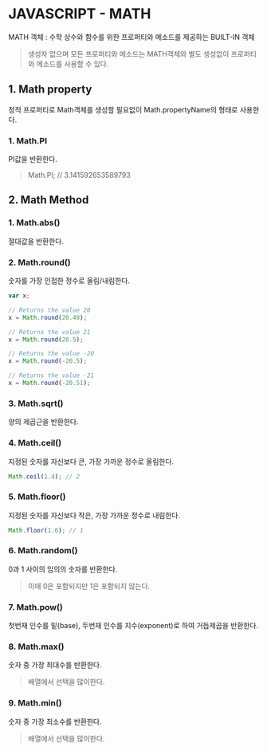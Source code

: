# JAVASCRIPT - MATH
MATH 객체 : 수학 상수와 함수를 위한 프로퍼티와 메소드를 제공하는 BUILT-IN 객체

> 생성자 없으며 모든 프로퍼티와 메소드는 MATH객체와 별도 생성없이 프로퍼티와 메소드를 사용할 수 있다.

## 1. Math property
정적 프로퍼티로 Math객체를 생성할 필요없이 Math.propertyName의 형태로 사용한다.

### 1. Math.PI
PI값을 반환한다.

>Math.PI; // 3.141592653589793

## 2. Math Method

### 1. Math.abs()
절대값을 반환한다.

### 2. Math.round()
숫자를 가장 인접한 정수로 올림/내림한다.
```javascript
var x;

// Returns the value 20
x = Math.round(20.49);

// Returns the value 21
x = Math.round(20.5);

// Returns the value -20
x = Math.round(-20.5);

// Returns the value -21
x = Math.round(-20.51);
```
### 3. Math.sqrt()
양의 제곱근을 반환한다.

### 4. Math.ceil()
지정된 숫자를 자신보다 큰, 가장 가까운 정수로 올림한다.
```javascript
Math.ceil(1.4); // 2
```

### 5. Math.floor()
지정된 숫자를 자신보다 작은, 가장 가까운 정수로 내림한다.
```javascript
Math.floor(1.6); // 1
```

### 6. Math.random()
0과 1 사이의 임의의 숫자를 반환한다.
> 이때 0은 포함되지만 1은 포함되지 않는다.

### 7. Math.pow()
첫번재 인수를 밑(base), 두번재 인수를 지수(exponent)로 하여 거듭제곱을 반환한다.

### 8. Math.max()
숫자 중 가장 최대수를 반환한다.
>배열에서 선택을 많이한다.

### 9. Math.min()
숫자 중 가장 최소수를 반환한다.
> 배열에서 선택을 많이한다.
